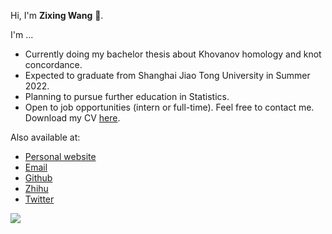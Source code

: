 Hi, I'm **Zixing Wang** 👋.

I'm ...

* Currently doing my bachelor thesis about Khovanov homology and knot concordance.
* Expected to graduate from Shanghai Jiao Tong University in Summer 2022.
* Planning to pursue further education in Statistics.
* Open to job opportunities (intern or full-time). Feel free to contact me. Download my CV [here](https://nbwzx.github.io/files/CV.pdf).

Also available at:

* [Personal website](https://nbwzx.github.io)
* [Email](mailto:nbwzx@126.com)
* [Github](https://github.com/nbwzx)
* [Zhihu](https://www.zhihu.com/people/nbwzx-30)
* [Twitter](https://twitter.com/nbwzx123)

![](https://github-readme-stats.vercel.app/api/top-langs/?username=nbwzx&hide=html,css,scss&langs_count=4&layout=compact)